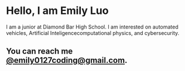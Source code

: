 <!DOCTYPE html>
<html>
<body>
  <h1>Hello, I am Emily Luo</h1>
  <p>I am a junior at Diamond Bar High School. I am interested on automated vehicles, Artificial Inteligencecomputational physics, and cybersecurity.</p>

 
<!--   <ul>
    <li>Coding:
      <ul>
        <li>AI/ML</li>
        <li>Web Dev</li>
        <li>iOS</li>
      </ul>
    </li>
    <li>Reading:
      <ul>
        <li>Harry Potter</li>
        <li>Classics</li>
        <li>Fantasy</li>
      </ul>
    </li>
    <li>Watching Sports</li>
  </ul>

  <h2>I am always open to collaborating and learning new things!</h2> -->

  <h2>You can reach me <a href="mailto:emily0127coding@gmail.com">@emily0127coding@gmail.com</a>.</h2>
</body>
</html>
